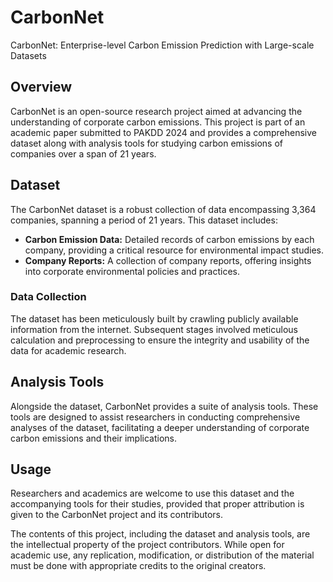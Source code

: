 # CarbonNet

CarbonNet: Enterprise-level Carbon Emission Prediction with Large-scale Datasets

## Overview
CarbonNet is an open-source research project aimed at advancing the understanding of corporate carbon emissions. This project is part of an academic paper submitted to PAKDD 2024 and provides a comprehensive dataset along with analysis tools for studying carbon emissions of companies over a span of 21 years.

## Dataset
The CarbonNet dataset is a robust collection of data encompassing 3,364 companies, spanning a period of 21 years. This dataset includes:

- **Carbon Emission Data:** Detailed records of carbon emissions by each company, providing a critical resource for environmental impact studies.
- **Company Reports:** A collection of company reports, offering insights into corporate environmental policies and practices.

### Data Collection
The dataset has been meticulously built by crawling publicly available information from the internet. Subsequent stages involved meticulous calculation and preprocessing to ensure the integrity and usability of the data for academic research.

## Analysis Tools
Alongside the dataset, CarbonNet provides a suite of analysis tools. These tools are designed to assist researchers in conducting comprehensive analyses of the dataset, facilitating a deeper understanding of corporate carbon emissions and their implications.

## Usage
Researchers and academics are welcome to use this dataset and the accompanying tools for their studies, provided that proper attribution is given to the CarbonNet project and its contributors.

The contents of this project, including the dataset and analysis tools, are the intellectual property of the project contributors. While open for academic use, any replication, modification, or distribution of the material must be done with appropriate credits to the original creators.
